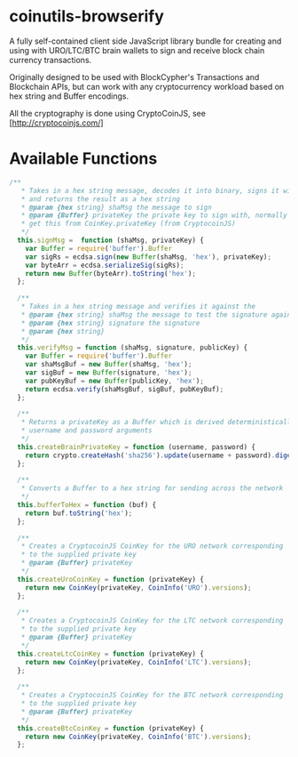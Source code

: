 coinutils-browserify
====================

A fully self-contained client side JavaScript library bundle for creating and using with URO/LTC/BTC brain wallets to sign and receive block chain currency transactions.

Originally designed to be used with BlockCypher's Transactions and Blockchain APIs, but can work with any cryptocurrency workload based on hex string and Buffer encodings.

All the cryptography is done using CryptoCoinJS, see [http://cryptocoinjs.com/]

# Available Functions

```javascript
/**
   * Takes in a hex string message, decodes it into binary, signs it with ECDSA, 
   * and returns the result as a hex string
   * @param {hex string} shaMsg the message to sign
   * @param {Buffer} privateKey the private key to sign with, normally you would 
   * get this from CoinKey.privateKey (from CryptocoinJS)
   */
  this.signMsg =  function (shaMsg, privateKey) {
    var Buffer = require('buffer').Buffer
    var sigRs = ecdsa.sign(new Buffer(shaMsg, 'hex'), privateKey);
    var byteArr = ecdsa.serializeSig(sigRs);
    return new Buffer(byteArr).toString('hex');
  };
    
  /**
   * Takes in a hex string message and verifies it against the 
   * @param {hex string} shaMsg the message to test the signature against
   * @param {hex string} signature the signature 
   * @param {hex string} 
   */
  this.verifyMsg = function (shaMsg, signature, publicKey) {
    var Buffer = require('buffer').Buffer
    var shaMsgBuf = new Buffer(shaMsg, 'hex');
    var sigBuf = new Buffer(signature, 'hex');
    var pubKeyBuf = new Buffer(publicKey, 'hex');
    return ecdsa.verify(shaMsgBuf, sigBuf, pubKeyBuf);
  };
    
  /**
   * Returns a privateKey as a Buffer which is derived deterministically the 
   * username and password arguments
   */
  this.createBrainPrivateKey = function (username, password) {
    return crypto.createHash('sha256').update(username + password).digest();
  };
    
  /**
   * Converts a Buffer to a hex string for sending across the network
   */    
  this.bufferToHex = function (buf) {
    return buf.toString('hex');
  };
    
  /**
   * Creates a CryptocoinJS CoinKey for the URO network corresponding 
   * to the supplied private key 
   * @param {Buffer} privateKey
   */
  this.createUroCoinKey = function (privateKey) {
    return new CoinKey(privateKey, CoinInfo('URO').versions);
  };
    
  /**
   * Creates a CryptocoinJS CoinKey for the LTC network corresponding 
   * to the supplied private key 
   * @param {Buffer} privateKey
   */
  this.createLtcCoinKey = function (privateKey) {
    return new CoinKey(privateKey, CoinInfo('LTC').versions);
  };
    
  /**
   * Creates a CryptocoinJS CoinKey for the BTC network corresponding 
   * to the supplied private key 
   * @param {Buffer} privateKey
   */
  this.createBtcCoinKey = function (privateKey) {
    return new CoinKey(privateKey, CoinInfo('BTC').versions);
  };
```
